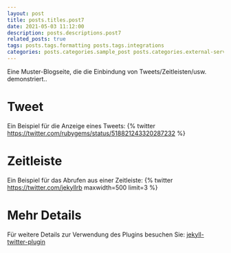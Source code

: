 ```yaml
---
layout: post
title: posts.titles.post7
date: 2021-05-03 11:12:00
description: posts.descriptions.post7
related_posts: true
tags: posts.tags.formatting posts.tags.integrations
categories: posts.categories.sample_post posts.categories.external-service
---
```

Eine Muster-Blogseite, die die Einbindung von Tweets/Zeitleisten/usw. demonstriert..

# Tweet
Ein Beispiel für die Anzeige eines Tweets:
{% twitter https://twitter.com/rubygems/status/518821243320287232 %}

# Zeitleiste
Ein Beispiel für das Abrufen aus einer Zeitleiste:
{% twitter https://twitter.com/jekyllrb maxwidth=500 limit=3 %}

# Mehr Details
Für weitere Details zur Verwendung des Plugins besuchen Sie: [jekyll-twitter-plugin](https://github.com/rob-murray/jekyll-twitter-plugin)

